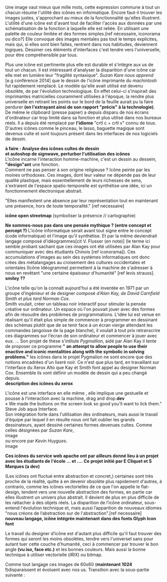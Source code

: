 ﻿Une image vaut mieux que mille mots, cette expression commune à tout un chacun résume l'utilité des icônes en informatique. Encore faut-il trouver les images justes, s'approchant au mieux de la fonctionnalité qu'elles illustrent.  
L'utilité d'une icône est d'avant tout de faciliter l'accès aux données par une schématisation de la fonction à laquelle elle est reliée. En utilisant une palette de couleur limitée et des formes simples.[ref nécessaire, iconorama ou dico?] Elle convoque des images mentales pas tout le temps explicites, mais qui, si elles sont bien faites, rentrent dans nos habitudes, deviennent logiques. Dessiner ces éléments d'interfaces c'est tendre vers l'universelle, pour être compréhensible par tous.  
 
Plus une icône est pertinente plus elle est durable et s'intègre aux us de tout un chacun. Il est intéressant d'analyser la disparition d'une icône car elle met en lumière leur "fragilité syntaxique". *Suzan Kare nous apprend* [e.g conférence 2014] que le dessin de l'icône imprimante du *machintosh* fut rapidement remplacé. Le modèle qu'elle avait utilisé est devenu obsolète, de par l'évolution technologique. En effet celui-ci s'inspirait des imprimantes matricielles couramment utilisées à l'époque, la rendre plus universelle en retirant les points sur le bord de la feuille aurait pu la faire perdurer **(en l'extrayant ainsi de son rapport "précis" à la technologie)**.  
De même le clipboard (presse papier) a depuis disparu de nos écrans d'ordinateur car trop limité dans sa fonction et plus utilisé dans nos bureaux réels. Il a depuis été remplacé par **l'idiome** "crtl c + crtl v" connu de tous.  
D'autres icônes comme le pinceau, le lasso, baguette magique sont devenus culte et sont toujours présent dans les interfaces de nos logiciels de dessin. 

**à faire : Analyse des icônes cultes de dessin**  
**et autoshop de signwave, perturber l'utilisation des icônes**  
L'icône incarne l'interaction homme-machine, c'est un dessin au dessein, **"design"ant** une fonction.  
Comment ne pas penser à son origine religieuse ? Icône peinte par les moines orthodoxes. Ces images, dont leur valeur ne dépende pas de leur qualité plastique, mais essentiellement de leurs richesses de sens, s'extraient de l'espace spatio-temporelle est synthétise une idée, ici un fonctionnement électronique abstrait.  

"Elles manifestent une absence par leur représentation tout en maintenant une présence, hors de toute temporalité." [ref necessaire]  

**icône open streetmap** (symboliser la présence // cartographie) 
  
**Ne sommes-nous pas dans une pensée mythique ? (entre concept et percept ?)** L'icône informatique serait avant tout signe entre le concept (code informatique) et l'image qu'il synthétise. Et par la même deviendrait langage composé d'idéogrammes[cit V. Flusser (en note)] (le terme ici semble probant sachant que ces images ont été utilisées par Alan Kay pour communiquer avec des étudiants Chinois [ref iconorama]). 
Ces accumulations d'images au sein des systèmes informatiques ont donc crées des métalangages au croisement des cultures occidentales et orientales (Icône Idéogramme) permettent à la machine de s'adresser à nous en revêtant "une certaine épaisseur d'humanité" [ref levis strauss].  
**smiley ??**

L'icône  telle qu'on la connaît aujourd'hui a été inventée en 1971 par un groupe d’ingénieur et de designer composé *d'Alan Kay, de David Carnfield Smith et plus tard Norman Cox*.  
Smith voulait, créer un tableau noir interactif pour stimuler la pensée créative sur ordinateur. Un espace où l'on pouvait jouer avec des formes afin de résoudre des problèmes de programmations. L'idée lui est venue en réalisant qu'il était plus simple de commencer à programmer en dessinant des schémas plutôt que de se tenir face à un écran vierge attendant les commandes (angoisse de la page blanche), il voulait à tout prix retranscrire ces diagrammes sur l'écran de son ordinateur et commencer à jouer avec eux. ... Son projet de thèse s'intitule *Pygmallion*, aidé par Alan Kay il tente de proposer ce programme **" an attempt to allow people to use their enactive and iconic mentalities along with the symbolic in solving problems."** les icônes dans le projet Pygmalion ne sont encore que des notions encadrées d'un liseré noir. Ce n'est que plus tard, en travaillant sur l'interface du Xerox Alto que Kay et Smith font appel au designer Norman Cox. Ensemble ils vont définir un modèle de dessin qui a peu changé depuis.  
**description des icônes du xerox**  

L'icône est une interface en elle même , elle implique une gestuelle et pousse à l'interaction avec la machine, drag and drop.**dev**   
« We made the buttons on the screen look so good you'll want to lick them.”   
Steve Job aqua Interface.  
Son intégration forte dans l'utilisation des ordinateurs, mais aussi le travail d'équipe par lequel il en résulte nous ont fait oublier les grands dessinateurs, ayant dessiné certaines formes devenues cultes. Comme celles désignées par *Suzan Kare*,   
image  
ou encore par *Kevin Huygues*.  
image  

**Ces icônes du service web apache ont par ailleurs donné lieu à un projet avec les étudiants de l'école ... et .... Ce projet initié par E Cliquet et S Marques (a dev)**  

(Les icônes ont fluctué entre abstraction et concret,) certaines sont très proche de la réalité, quitte à en devenir obsolète plus rapidement d'autres, à contrario, comme les icônes vectorielles de ce que l'on appelle le flat-design, tendent vers une nouvelle abstraction des formes, en partie car elles illustrent un univers plus abstrait. Il devient de plus en plus difficile de les rattacher à des objets réels. La disparition de l’icône ordinateur, sous-entend l'évolution technique et, mais aussi l’apparition de nouveaux idiomes "nous créons de l’abstraction sur de l'abstraction".[ref necessaire]  
**nouveau langage, icône intégrée maintenant dans des fonts Glyph Icon font**

Le travail du designer d’icône est d'autant plus difficile qu'il faut trouver des formes qui seront les moins obsolètes, tendre vers l'universel sans pour autant tuer cette couche d'humanité, ceci à commencer par trouver le bon angle **(vu iso, face etc.)** et les bonnes couleurs. Mais aussi la bonne technique à utiliser vectorielle (*IRIX*) ou bitmap.  

Comme tout langage ces images de 60x60 (**maintenant 1024 !**)disparaissent et évoluent avec nos us. Transition avec la sous-partie suivante :   

